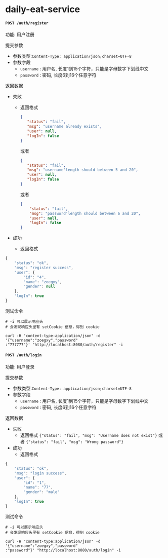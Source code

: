 # daily-eat-service

#### `POST /auth/register`

功能: 用户注册

提交参数

- 参数类型:`Content-Type: application/json;charset=UTF-8`
- 参数字段
  - `username` : 用户名, 长度1到15个字符，只能是字母数字下划线中文
  - `password` : 密码, 长度6到16个任意字符

返回数据

- 失败

  - 返回格式

     ```json
    {
        "status": "fail",
        "msg": "username already exists",
        "user": null,
        "logIn": false
    }
     ```

    

     或者

     ```json
    {
        "status": "fail",
        "msg": "username'length should between 5 and 20",
        "user": null,
        "logIn": false
    }
     ```

    

    或者

    ```json
    {
        "status": "fail",
        "msg": "password'length should between 6 and 20",
        "user": null,
        "logIn": false
    }
    ```

    

- 成功

  - 返回格式

```javascript
{
    "status": "ok",
    "msg": "register success",
    "user": {
        "id": "4",
        "name": "zoegxy",
        "gender": null
    },
    "logIn": true
}
```

测试命令

```
# -i 可以展示响应头
# 会发现响应头里有 setCookie 信息，得到 cookie

curl -H "content-type:application/json" -d '{"username":"zoegxy","password"
:"777777"}' "http://localhost:8080/auth/register" -i
```

#### `POST /auth/login`

功能: 用户登录

提交参数

- 参数类型:`Content-Type: application/json;charset=UTF-8`
- 参数字段
  - `username` : 用户名, 长度1到15个字符，只能是字母数字下划线中文
  - `password` : 密码, 长度6到16个任意字符

返回数据

- 失败
  - 返回格式 `{"status": "fail", "msg": "Username does not exist"}` 或者 `{"status": "fail", "msg": "Wrong password"}`
- 成功
  - 返回格式

```javascript
{
    "status": "ok",
    "msg": "login success",
    "user": {
        "id": "1",
        "name": "77",
        "gender": "male"
    },
    "logIn": true
}
```

测试命令

```
# -i 可以展示响应头
# 会发现响应头里有 setCookie 信息，得到 cookie

curl -H "content-type:application/json" -d '{"username":"zoegxy","password"
:"password"}' "http://localhost:8080/auth/login" -i
```